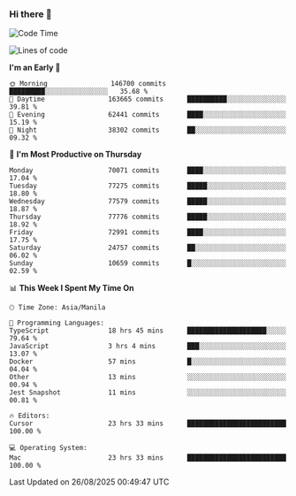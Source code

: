 ### Hi there 👋

<!--START_SECTION:waka-->
![Code Time](http://img.shields.io/badge/Code%20Time-6%2C217%20hrs%2048%20mins-blue)

![Lines of code](https://img.shields.io/badge/From%20Hello%20World%20I%27ve%20Written-140.2%20million%20lines%20of%20code-blue)

**I'm an Early 🐤** 

```text
🌞 Morning                146700 commits      █████████░░░░░░░░░░░░░░░░   35.68 % 
🌆 Daytime                163665 commits      ██████████░░░░░░░░░░░░░░░   39.81 % 
🌃 Evening                62441 commits       ████░░░░░░░░░░░░░░░░░░░░░   15.19 % 
🌙 Night                  38302 commits       ██░░░░░░░░░░░░░░░░░░░░░░░   09.32 % 
```
📅 **I'm Most Productive on Thursday** 

```text
Monday                   70071 commits       ████░░░░░░░░░░░░░░░░░░░░░   17.04 % 
Tuesday                  77275 commits       █████░░░░░░░░░░░░░░░░░░░░   18.80 % 
Wednesday                77579 commits       █████░░░░░░░░░░░░░░░░░░░░   18.87 % 
Thursday                 77776 commits       █████░░░░░░░░░░░░░░░░░░░░   18.92 % 
Friday                   72991 commits       ████░░░░░░░░░░░░░░░░░░░░░   17.75 % 
Saturday                 24757 commits       ██░░░░░░░░░░░░░░░░░░░░░░░   06.02 % 
Sunday                   10659 commits       █░░░░░░░░░░░░░░░░░░░░░░░░   02.59 % 
```


📊 **This Week I Spent My Time On** 

```text
🕑︎ Time Zone: Asia/Manila

💬 Programming Languages: 
TypeScript               18 hrs 45 mins      ████████████████████░░░░░   79.64 % 
JavaScript               3 hrs 4 mins        ███░░░░░░░░░░░░░░░░░░░░░░   13.07 % 
Docker                   57 mins             █░░░░░░░░░░░░░░░░░░░░░░░░   04.04 % 
Other                    13 mins             ░░░░░░░░░░░░░░░░░░░░░░░░░   00.94 % 
Jest Snapshot            11 mins             ░░░░░░░░░░░░░░░░░░░░░░░░░   00.81 % 

🔥 Editors: 
Cursor                   23 hrs 33 mins      █████████████████████████   100.00 % 

💻 Operating System: 
Mac                      23 hrs 33 mins      █████████████████████████   100.00 % 
```


 Last Updated on 26/08/2025 00:49:47 UTC
<!--END_SECTION:waka-->


<!--
**rad182/rad182** is a ✨ _special_ ✨ repository because its `README.md` (this file) appears on your GitHub profile.

Here are some ideas to get you started:

- 🔭 I’m currently working on ...
- 🌱 I’m currently learning ...
- 👯 I’m looking to collaborate on ...
- 🤔 I’m looking for help with ...
- 💬 Ask me about ...
- 📫 How to reach me: ...
- 😄 Pronouns: ...
- ⚡ Fun fact: ...
-->
